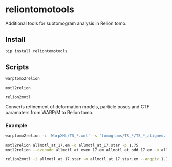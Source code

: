 # reliontomotools

Additional tools for subtomogram analysis in Relion tomo.


## Install
```bash
pip install reliontomotools
```

## Scripts

```python
warptomo2relion

motl2relion

relion2motl
```

Converts refinement of deformation models, particle poses and CTF paramaters from WARP/M to Relion tomo.

### Example
```bash
warptomo2relion -i 'WarpXML/TS_*.xml' -s 'tomograms/TS_*/TS_*_aligned.mrc' -d 1800 -o WarpConverted -p Refine3D/job010/run_data.star

motl2relion allmotl_at_17.em -o allmotl_at_17.star -p 1.75
motl2relion --evenodd allmotl_at_even_17.em allmotl_at_odd_17.em -o allmotl_at_17_2.star -p 1.75

relion2motl -i allmotl_at_17.star -o allmotl_at_17_star.em --angpix 1.75
```
